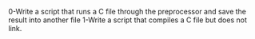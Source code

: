 0-Write a script that runs a C file through the preprocessor and save the result into another file
1-Write a script that compiles a C file but does not link.
